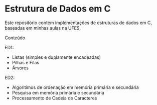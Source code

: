 # Estrutura de Dados em C

Este repositório contém implementações de estruturas de dados em C, baseadas em minhas aulas na UFES.

Conteúdo

ED1:
* Listas (simples e duplamente encadeadas)
* Pilhas e Filas
* Árvores

ED2:
* Algoritimos de ordenação em memória primária e secundária
* Pesquisa em memória primária e secundária
* Processamento de Cadeia de Caracteres
